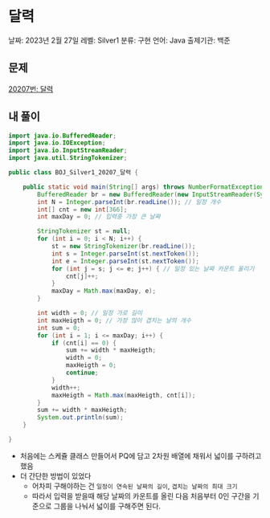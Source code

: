 # 달력

날짜: 2023년 2월 27일
레벨: Silver1
분류: 구현
언어: Java
출제기관: 백준

## 문제

[20207번: 달력](https://www.acmicpc.net/problem/20207)

## 내 풀이

```java
import java.io.BufferedReader;
import java.io.IOException;
import java.io.InputStreamReader;
import java.util.StringTokenizer;

public class BOJ_Silver1_20207_달력 {

	public static void main(String[] args) throws NumberFormatException, IOException {
		BufferedReader br = new BufferedReader(new InputStreamReader(System.in));
		int N = Integer.parseInt(br.readLine()); // 일정 개수
		int[] cnt = new int[366];
		int maxDay = 0; // 입력중 가장 큰 날짜

		StringTokenizer st = null;
		for (int i = 0; i < N; i++) {
			st = new StringTokenizer(br.readLine());
			int s = Integer.parseInt(st.nextToken());
			int e = Integer.parseInt(st.nextToken());
			for (int j = s; j <= e; j++) { // 일정 있는 날짜 카운트 올리기
				cnt[j]++;
			}
			maxDay = Math.max(maxDay, e);
		}

		int width = 0; // 일정 가로 길이
		int maxHeigth = 0; // 가장 많이 겹치는 날의 개수
		int sum = 0;
		for (int i = 1; i <= maxDay; i++) {
			if (cnt[i] == 0) {
				sum += width * maxHeigth;
				width = 0;
				maxHeigth = 0;
				continue;
			}
			width++;
			maxHeigth = Math.max(maxHeigth, cnt[i]);
		}
		sum += width * maxHeigth;
		System.out.println(sum);
	}

}
```

- 처음에는 스케쥴 클래스 만들어서 PQ에 담고 2차원 배열에 채워서 넓이를 구하려고 했음
- 더 간단한 방법이 있었다
    - 어차피 구해야하는 건 `일정이 연속된 날짜의 길이`, `겹치는 날짜의 최대 크기`
    - 따라서 입력을 받을때 해당 날짜의 카운트를 올린 다음 처음부터 0인 구간을 기준으로 그룹을 나눠서 넓이를 구해주면 된다.